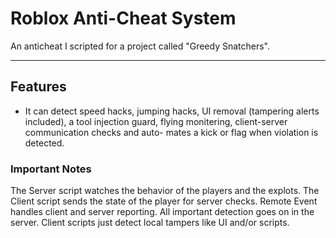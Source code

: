 # Roblox Anti-Cheat System

An anticheat I scripted for a project called "Greedy Snatchers". 

---

## Features
- It can detect speed hacks, jumping hacks, UI removal (tampering alerts included), 
  a tool injection guard, flying monitering, client-server communication checks and auto-
  mates a kick or flag when violation is detected.

### Important Notes

The Server script watches the behavior of the players and the explots. 
The Client script sends the state of the player for server checks.
Remote Event handles client and server reporting. 
All important detection goes on in the server. Client scripts just detect local tampers like UI and/or scripts.
